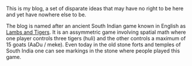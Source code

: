 This is my blog, a set of disparate ideas that may have no right to be here and yet have nowhere else to be.

The blog is named after an ancient South Indian game known in English as [Lambs and Tigers](https://en.wikipedia.org/wiki/Lambs_and_Tigers). It is an assymmetric game involving spatial math where one player controls three tigers (huli) and the other controls a maximum of 15 goats (AaDu / meke). Even today in the old stone forts and temples of South India one can see markings in the stone where people played this game.
